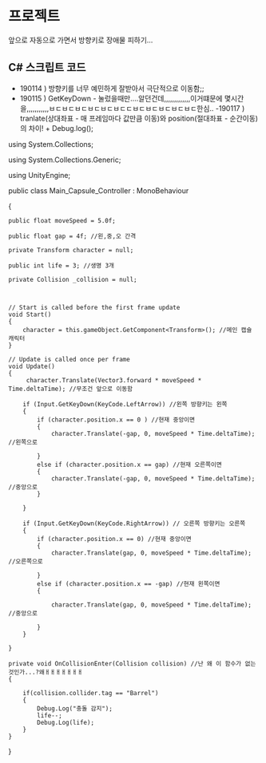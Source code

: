 # 프로젝트

앞으로 자동으로 가면서 방향키로 장애물 피하기...


## C# 스크립트 코드

 - 190114 ) 방향키를 너무 예민하게 잘받아서 극단적으로 이동함;;
 - 190115 ) GetKeyDown - 눌렀을때만....알던건데,,,,,,,,,,,,,이거떄문에 몇시간을,,,,,,,,,,,ㅂㄷㅂㄷㅂㄷㅂㄷㅂㄷㅂㄷㄷㅂㄷㅂㄷㅂㄷㅂㄷㅂㄷ한심..
 -190117 ) tranlate(상대좌표 - 매 프레임마다 값만큼 이동)와 position(절대좌표 - 순간이동)의 차이! + Debug.log();


using System.Collections;

using System.Collections.Generic;

using UnityEngine;

public class Main_Capsule_Controller : MonoBehaviour

{

    public float moveSpeed = 5.0f;

    public float gap = 4f; //왼,중,오 간격

    private Transform character = null;

    public int life = 3; //생명 3개

    private Collision _collision = null;
    


    // Start is called before the first frame update
    void Start()
    {
        character = this.gameObject.GetComponent<Transform>(); //메인 캡슐 캐릭터
    }

    // Update is called once per frame
    void Update()
    {
         character.Translate(Vector3.forward * moveSpeed * Time.deltaTime); //무조건 앞으로 이동함

        if (Input.GetKeyDown(KeyCode.LeftArrow)) //왼쪽 방향키는 왼쪽
        {
            if (character.position.x == 0 ) //현재 중앙이면
            {
                character.Translate(-gap, 0, moveSpeed * Time.deltaTime); //왼쪽으로

            }
            else if (character.position.x == gap) //현재 오른쪽이면
            {
                character.Translate(-gap, 0, moveSpeed * Time.deltaTime); //중앙으로
            }
           
        }

        if (Input.GetKeyDown(KeyCode.RightArrow)) // 오른쪽 방향키는 오른쪽
        {
            if (character.position.x == 0) //현재 중앙이면
            {
                character.Translate(gap, 0, moveSpeed * Time.deltaTime); //오른쪽으로
            
            }
            else if (character.position.x == -gap) //현재 왼쪽이면
            {

                character.Translate(gap, 0, moveSpeed * Time.deltaTime); //중앙으로
                
            }
        }
       
    }
  
    private void OnCollisionEnter(Collision collision) //난 왜 이 함수가 없는것인가...?왜ㅐㅐㅐㅐㅐㅐㅐ
    {

        if(collision.collider.tag == "Barrel")
        {
            Debug.Log("충돌 감지");
            life--;
            Debug.Log(life);
        }
    }
   
}
